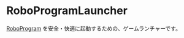 # RoboProgramLauncher

[RoboProgram](https://github.com/3doriTea/RoboProgram) を安全・快適に起動するための、ゲームランチャーです。
